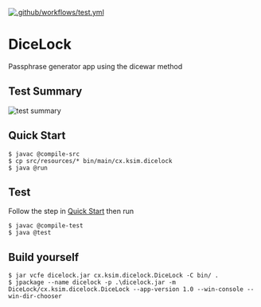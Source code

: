 [![.github/workflows/test.yml](https://github.com/Akimcx/DiceLock/actions/workflows/test.yml/badge.svg?event=pull_request)](https://github.com/Akimcx/DiceLock/actions/workflows/test.yml)
# DiceLock

Passphrase generator app using the dicewar method

## Test Summary
![test summary](https://camo.githubusercontent.com/810325957d5e9ea86aad9fb226caeb558eb21781bb64979ac8f0f2c8694f9043/68747470733a2f2f7376672e746573742d73756d6d6172792e636f6d2f64617368626f6172642e7376673f703d3326663d3026733d30)

## Quick Start

```console
$ javac @compile-src
$ cp src/resources/* bin/main/cx.ksim.dicelock
$ java @run
```

## Test
Follow the step in [Quick Start](#quick-start) then run
```console
$ javac @compile-test
$ java @test
```

## Build yourself

```console
$ jar vcfe dicelock.jar cx.ksim.dicelock.DiceLock -C bin/ .
$ jpackage --name dicelock -p .\dicelock.jar -m DiceLock/cx.ksim.dicelock.DiceLock --app-version 1.0 --win-console --win-dir-chooser
```
